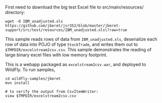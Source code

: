 First need to download the big test Excel file to src/main/resources/ directory:

    wget -O IBM_unadjusted.xls https://github.com/jberet/jsr352/blob/master/jberet-support/src/test/resources/IBM_unadjusted.xls\?raw=true

This sample reads rows of data from `IBM_unadjusted.xls`, deserialize each row of data into POJO of type `StockTrade`,
and writes them out to `$TMPDIR/excelstream2csv.csv`.  This sample demonstrates the reading of large binary excel files
with low memory footprint.

This is a webapp packaged as `excelstream2csv.war`, and deployed to WildFly.  To run samples,

    cd wildfly-samples/jberet
    mvn install

    # to verify the output from CsvItemWriter:
    view $TMPDIR/excelstream2csv.csv